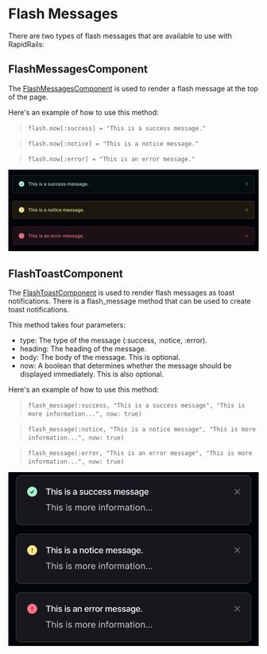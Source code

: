 # Flash Messages

There are two types of flash messages that are available to use with RapidRails:

## FlashMessagesComponent

The [FlashMessagesComponent](https://github.com/danielpaul/RapidRails/blob/main/app/views/components/flash_messages_component.rb) is used to render a flash message at the top of the page.

Here's an example of how to use this method:

> `flash.now[:success] = "This is a success message."`

> `flash.now[:notice] = "This is a notice message."`

> `flash.now[:error] = "This is an error message."`

![Alert messages](images/alert_messages.png)

## FlashToastComponent

The [FlashToastComponent](https://github.com/danielpaul/RapidRails/blob/main/app/views/components/flash_toast_component.rb) is used to render flash messages as toast notifications. There is a flash_message method that can be used to create toast notifications.

This method takes four parameters:

- type: The type of the message (:success, :notice, :error).
- heading: The heading of the message.
- body: The body of the message. This is optional.
- now: A boolean that determines whether the message should be displayed immediately. This is also optional.

Here's an example of how to use this method:

> `flash_message(:success, "This is a success message", "This is more information...", now: true)`

> `flash_message(:notice, "This is a notice message", "This is more information...", now: true)`

> `flash_message(:error, "This is an error message", "This is more information...", now: true)`

![Toast messages](images/toast_messages.png)
